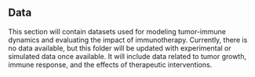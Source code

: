 ## Data

This section will contain datasets used for modeling tumor-immune dynamics and evaluating the impact of immunotherapy. Currently, there is no data available, but this folder will be updated with experimental or simulated data once available. It will include data related to tumor growth, immune response, and the effects of therapeutic interventions.

